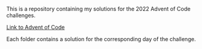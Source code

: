 This is a repository containing my solutions for the 2022 Advent of Code challenges.

[Link to Advent of Code](https://adventofcode.com/)

Each folder contains a solution for the corresponding day of the challenge.